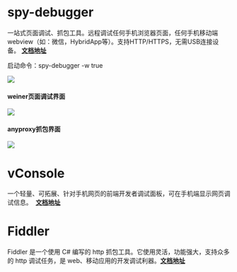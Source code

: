 # spy-debugger

一站式页面调试、抓包工具。远程调试任何手机浏览器页面，任何手机移动端webview（如：微信，HybridApp等）。支持HTTP/HTTPS，无需USB连接设备。 [**文档地址**](https://github.com/wuchangming/spy-debugger)

启动命令：spy-debugger -w true

  
[![](https://github.com/wuchangming/spy-debugger/raw/master/demo/img/spy-debugger-w.gif)](https://github.com/wuchangming/spy-debugger/blob/master/demo/img/spy-debugger-w.gif)

#### weiner页面调试界面

[![](https://github.com/wuchangming/spy-debugger/raw/master/demo/img/demo.png)](https://github.com/wuchangming/spy-debugger/blob/master/demo/img/demo.png)

#### anyproxy抓包界面

[![](https://github.com/wuchangming/spy-debugger/raw/master/demo/img/AnyProxy.png)](https://github.com/wuchangming/spy-debugger/blob/master/demo/img/AnyProxy.png)

  


# vConsole

一个轻量、可拓展、针对手机网页的前端开发者调试面板，可在手机端显示网页调试信息。  [**文档地址**](https://github.com/Tencent/vConsole)

  




# Fiddler

Fiddler 是一个使用 C\# 编写的 http 抓包工具。它使用灵活，功能强大，支持众多的 http 调试任务，是 web、移动应用的开发调试利器。[**文档地址**](http://www.hangge.com/blog/cache/detail_1697.html)

